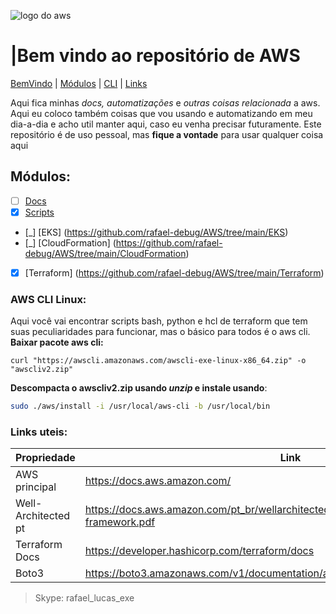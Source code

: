 ![logo do aws](https://p.kindpng.com/picc/s/152-1522129_how-to-manage-and-automate-aws-ebs-snapshots.png)
# |Bem vindo ao repositório de AWS
[BemVindo](#bem-vindo-ao-repositório-de-aws) | [Módulos](#módulos) | [CLI](#aws-cli-linux) | [Links](#links-uteis)

Aqui fica minhas _docs, automatizações_ e _outras coisas relacionada_ a aws. Aqui eu coloco também coisas que vou usando e automatizando em meu dia-a-dia e acho util manter aqui, caso eu venha precisar futuramente.
Este repositório é de uso pessoal, mas **fique a vontade** para usar qualquer coisa aqui

## Módulos:
-  [ ] [Docs](https://github.com/rafael-debug/AWS/tree/main/Docs)
-  [x] [Scripts](https://github.com/rafael-debug/AWS/tree/main/Scripts)
-  [_]  [EKS] (https://github.com/rafael-debug/AWS/tree/main/EKS)
-  [_]  [CloudFormation] (https://github.com/rafael-debug/AWS/tree/main/CloudFormation)
-  [x]  [Terraform] (https://github.com/rafael-debug/AWS/tree/main/Terraform)



### AWS CLI Linux:
Aqui você vai encontrar scripts bash, python e hcl de terraform que tem suas peculiaridades para funcionar, mas o básico para todos é o aws cli.
**Baixar pacote aws cli:**
```shcl
curl "https://awscli.amazonaws.com/awscli-exe-linux-x86_64.zip" -o "awscliv2.zip"
```
**Descompacta o awscliv2.zip usando _unzip_ e instale usando**:
```sh
sudo ./aws/install -i /usr/local/aws-cli -b /usr/local/bin
```

###  Links uteis:
Propriedade | Link
------------|------------
AWS principal | https://docs.aws.amazon.com/
Well-Architected pt | https://docs.aws.amazon.com/pt_br/wellarchitected/latest/framework/wellarchitected-framework.pdf
Terraform Docs | https://developer.hashicorp.com/terraform/docs
Boto3 | https://boto3.amazonaws.com/v1/documentation/api/1.9.42/index.html


>Skype: rafael_lucas_exe

